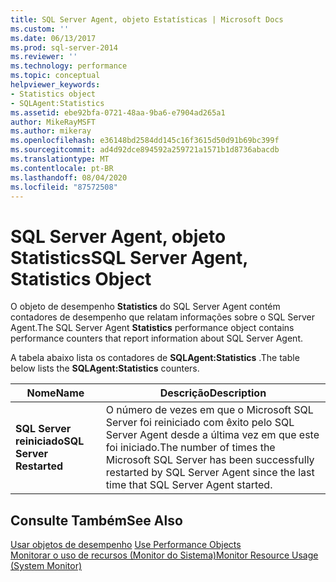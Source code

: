```yaml
---
title: SQL Server Agent, objeto Estatísticas | Microsoft Docs
ms.custom: ''
ms.date: 06/13/2017
ms.prod: sql-server-2014
ms.reviewer: ''
ms.technology: performance
ms.topic: conceptual
helpviewer_keywords:
- Statistics object
- SQLAgent:Statistics
ms.assetid: ebe92bfa-0721-48aa-9ba6-e7904ad265a1
author: MikeRayMSFT
ms.author: mikeray
ms.openlocfilehash: e36148bd2584dd145c16f3615d50d91b69bc399f
ms.sourcegitcommit: ad4d92dce894592a259721a1571b1d8736abacdb
ms.translationtype: MT
ms.contentlocale: pt-BR
ms.lasthandoff: 08/04/2020
ms.locfileid: "87572508"
---
```

# <a name="sql-server-agent-statistics-object"></a><span data-ttu-id="9c8c3-102">SQL Server Agent, objeto Statistics</span><span class="sxs-lookup"><span data-stu-id="9c8c3-102">SQL Server Agent, Statistics Object</span></span>
  <span data-ttu-id="9c8c3-103">O objeto de desempenho **Statistics** do SQL Server Agent contém contadores de desempenho que relatam informações sobre o SQL Server Agent.</span><span class="sxs-lookup"><span data-stu-id="9c8c3-103">The SQL Server Agent **Statistics** performance object contains performance counters that report information about SQL Server Agent.</span></span>  
  
 <span data-ttu-id="9c8c3-104">A tabela abaixo lista os contadores de **SQLAgent:Statistics** .</span><span class="sxs-lookup"><span data-stu-id="9c8c3-104">The table below lists the **SQLAgent:Statistics** counters.</span></span>  
  
|<span data-ttu-id="9c8c3-105">Nome</span><span class="sxs-lookup"><span data-stu-id="9c8c3-105">Name</span></span>|<span data-ttu-id="9c8c3-106">Descrição</span><span class="sxs-lookup"><span data-stu-id="9c8c3-106">Description</span></span>|  
|----------|-----------------|  
|<span data-ttu-id="9c8c3-107">**SQL Server reiniciado**</span><span class="sxs-lookup"><span data-stu-id="9c8c3-107">**SQL Server Restarted**</span></span>|<span data-ttu-id="9c8c3-108">O número de vezes em que o Microsoft SQL Server foi reiniciado com êxito pelo SQL Server Agent desde a última vez em que este foi iniciado.</span><span class="sxs-lookup"><span data-stu-id="9c8c3-108">The number of times the Microsoft SQL Server has been successfully restarted by SQL Server Agent since the last time that SQL Server Agent started.</span></span>|  
  
## <a name="see-also"></a><span data-ttu-id="9c8c3-109">Consulte Também</span><span class="sxs-lookup"><span data-stu-id="9c8c3-109">See Also</span></span>  
 <span data-ttu-id="9c8c3-110">[Usar objetos de desempenho](../../ssms/agent/use-performance-objects.md) </span><span class="sxs-lookup"><span data-stu-id="9c8c3-110">[Use Performance Objects](../../ssms/agent/use-performance-objects.md) </span></span>  
 [<span data-ttu-id="9c8c3-111">Monitorar o uso de recursos &#40;Monitor do Sistema&#41;</span><span class="sxs-lookup"><span data-stu-id="9c8c3-111">Monitor Resource Usage &#40;System Monitor&#41;</span></span>](monitor-resource-usage-system-monitor.md)  
  
  

